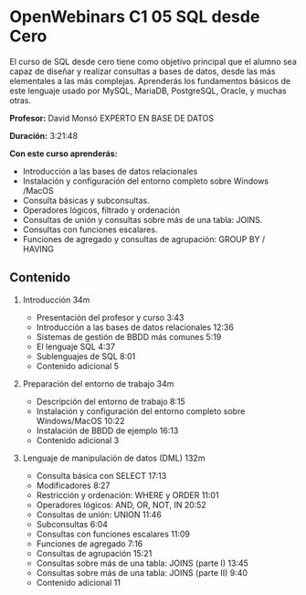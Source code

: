 # OpenWebinars C1 05 SQL desde Cero

El curso de SQL desde cero tiene como objetivo principal que el alumno sea capaz de diseñar y realizar consultas a bases de datos, desde las más elementales a las más complejas. Aprenderás los fundamentos básicos de este lenguaje usado por MySQL, MariaDB, PostgreSQL, Oracle, y muchas otras.


**Profesor:** David Monsó EXPERTO EN BASE DE DATOS

**Duración:** 3:21:48

**Con este curso aprenderás:**

* Introducción a las bases de datos relacionales
* Instalación y configuración del entorno completo sobre Windows /MacOS
* Consulta básicas y subconsultas.
* Operadores lógicos, filtrado y ordenación
* Consultas de unión y consultas sobre más de una tabla: JOINS.
* Consultas con funciones escalares.
* Funciones de agregado y consultas de agrupación: GROUP BY / HAVING

## Contenido

1. Introducción 34m
   * Presentación del profesor y curso 3:43 
   * Introducción a las bases de datos relacionales 12:36 
   * Sistemas de gestión de BBDD más comunes 5:19 
   * El lenguaje SQL 4:37 
   * Sublenguajes de SQL 8:01 
   * Contenido adicional 5

2. Preparación del entorno de trabajo 34m
   * Descripción del entorno de trabajo 8:15 
   * Instalación y configuración del entorno completo sobre Windows/MacOS 10:22 
   * Instalación de BBDD de ejemplo 16:13 
   * Contenido adicional 3

3. Lenguaje de manipulación de datos (DML) 132m
   * Consulta básica con SELECT 17:13 
   * Modificadores 8:27 
   * Restricción y ordenación: WHERE y ORDER 11:01 
   * Operadores lógicos: AND, OR, NOT, IN 20:52 
   * Consultas de unión: UNION 11:46 
   * Subconsultas 6:04 
   * Consultas con funciones escalares 11:09 
   * Funciones de agregado 7:16 
   * Consultas de agrupación 15:21 
   * Consultas sobre más de una tabla: JOINS (parte I) 13:45 
   * Consultas sobre más de una tabla: JOINS (parte II) 9:40 
   * Contenido adicional 11
